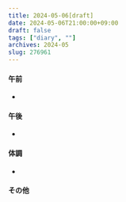 ```yaml
---
title: 2024-05-06[draft]
date: 2024-05-06T21:00:00+09:00
draft: false
tags: ["diary", ""]
archives: 2024-05
slug: 276961
---
```

#### 午前
- 
#### 午後
- 
#### 体調
- 
#### その他